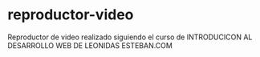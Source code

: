 # reproductor-video
Reproductor de video realizado siguiendo el curso de INTRODUCICON AL DESARROLLO WEB DE LEONIDAS ESTEBAN.COM
